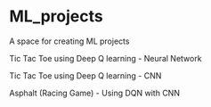 # ML_projects
 A space for creating ML projects
 
 
 Tic Tac Toe using Deep Q learning - Neural Network
 
 Tic Tac Toe using Deep Q learning - CNN
 
 
 Asphalt (Racing Game) - Using DQN with CNN 
